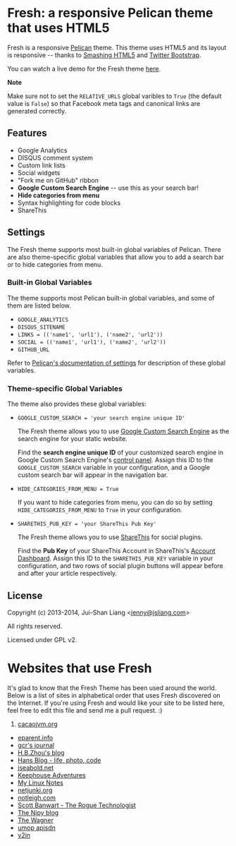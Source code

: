 # Fresh: a responsive Pelican theme that uses HTML5

Fresh is a responsive [Pelican](http://getpelican.com) theme.
This theme uses HTML5 and its layout is responsive -- thanks to [Smashing HTML5](http://coding.smashingmagazine.com/2009/08/04/designing-a-html-5-layout-from-scratch/) and [Twitter Bootstrap](http://twitter.github.com/bootstrap/).

You can watch a live demo for the Fresh theme [here](http://jsliang.com/pelican-fresh-demo/blog/).

**Note**

Make sure not to set the ``RELATIVE_URLS`` global varibles to `True` (the default value is `False`) so that Facebook meta tags and canonical links are generated correctly.

## Features

*   Google Analytics
*   DISQUS comment system
*   Custom link lists
*   Social widgets
*   "Fork me on GitHub" ribbon
*   **Google Custom Search Engine** -- use this as your search bar!
*   **Hide categories from menu**
*   Syntax highlighting for code blocks
*   ShareThis

## Settings

The Fresh theme supports most built-in global variables of Pelican. There are also theme-specific global variables that allow you to add a search bar or to hide categories from menu.

### Built-in Global Variables

The theme supports most Pelican built-in global variables, and some of them are listed below.

*   `GOOGLE_ANALYTICS`
*   `DISQUS_SITENAME`
*   `LINKS = (('name1', 'url1'), ('name2', 'url2'))`
*   `SOCIAL = (('name1', 'url1'), ('name2', 'url2'))`
*   `GITHUB_URL`

Refer to [Pelican's documentation of settings](http://docs.getpelican.com/en/latest/settings.html) for description of these global variables.

### Theme-specific Global Variables

The theme also provides these global variables:

*   `GOOGLE_CUSTOM_SEARCH = 'your search engine unique ID'`

    The Fresh theme allows you to use [Google Custom Search Engine](http://www.google.com/cse/) as the search engine for your static website.

    Find the **search engine unique ID** of your customized search engine in Google Custom Search Engine's [control panel](http://www.google.com/cse/manage/all).
    Assign this ID to the `GOOGLE_CUSTOM_SEARCH` variable in your configuration, and a Google custom search bar will appear in the navigation bar.

*   `HIDE_CATEGORIES_FROM_MENU = True`

    If you want to hide categories from menu, you can do so by setting `HIDE_CATEGORIES_FROM_MENU` to `True` in your configuration.

*   `SHARETHIS_PUB_KEY = 'your ShareThis Pub Key'`

    The Fresh theme allows you to use [ShareThis](http://www.sharethis.com/) for social plugins.

    Find the **Pub Key** of your ShareThis Account in ShareThis's [Account Dashboard](http://www.sharethis.com/account/). Assign this ID to the `SHARETHIS_PUB_KEY` variable in your configuration, and two rows of social plugin buttons will appear before and after your article respectively.


## License

Copyright (c) 2013-2014, Jui-Shan Liang &lt;jenny@jsliang.com&gt;

All rights reserved.

Licensed under GPL v2.


# Websites that use Fresh

It's glad to know that the Fresh Theme has been used around the world.
Below is a list of sites in alphabetical order that uses Fresh discovered on the Internet.
If you're using Fresh and would like your site to be listed here, feel free to edit this file and send me a pull request. :)

1.   [cacaojvm.org](http://cacaojvm.org/)
*    [eparent.info](http://www.eparent.info/)
*    [gcr's journal](http://sneakygcr.net/)
*    [H.B.Zhou's blog](http://tonyzhou.github.io/)
*    [Hans Blog - life, photo, code](http://hansliu.com/)
*    [jseabold.net](http://jseabold.net/blog/)
*    [Keephouse Adventures](http://keephouseadventures.com/)
*    [My Linux Notes](http://blog.libthomas.org/)
*    [netjunki.org](http://netjunki.org/)
*    [notleigh.com](http://notleigh.com/)
*    [Scott Banwart - The Rogue Technologist](http://rogue-technology.com/blog/)
*    [The Nipy blog](http://blog.nipy.org/)
*    [The Wagner](http://thewagner.net/)
*    [umop apisdn](http://jbaber.freeshell.org/)
*    [v2in](http://v2in.com/)
